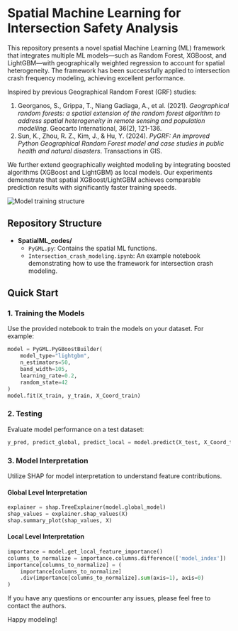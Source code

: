 # Spatial Machine Learning for Intersection Safety Analysis

This repository presents a novel spatial Machine Learning (ML) framework that integrates multiple ML models—such as Random Forest, XGBoost, and LightGBM—with geographically weighted regression to account for spatial heterogeneity. The framework has been successfully applied to intersection crash frequency modeling, achieving excellent performance.

Inspired by previous Geographical Random Forest (GRF) studies:
1. Georganos, S., Grippa, T., Niang Gadiaga, A., et al. (2021). *Geographical random forests: a spatial extension of the random forest algorithm to address spatial heterogeneity in remote sensing and population modelling*. Geocarto International, 36(2), 121-136.
2. Sun, K., Zhou, R. Z., Kim, J., & Hu, Y. (2024). *PyGRF: An improved Python Geographical Random Forest model and case studies in public health and natural disasters*. Transactions in GIS.

We further extend geographically weighted modeling by integrating boosted algorithms (XGBoost and LightGBM) as local models. Our experiments demonstrate that spatial XGBoost/LightGBM achieves comparable prediction results with significantly faster training speeds.

![Model training structure](https://github.com/user-attachments/assets/288bd1fb-e946-4da2-9c41-19f9528ac54c)

## Repository Structure

- **SpatialML_codes/**
  - `PyGML.py`: Contains the spatial ML functions.
  - `Intersection_crash_modeling.ipynb`: An example notebook demonstrating how to use the framework for intersection crash modeling.

## Quick Start

### 1. Training the Models
Use the provided notebook to train the models on your dataset. For example:

```python
model = PyGML.PyGBoostBuilder(
    model_type="lightgbm", 
    n_estimators=50, 
    band_width=105, 
    learning_rate=0.2, 
    random_state=42
) 
model.fit(X_train, y_train, X_Coord_train)
```

### 2. Testing
Evaluate model performance on a test dataset:

```python
y_pred, predict_global, predict_local = model.predict(X_test, X_Coord_test, local_weight=0.11)
```

### 3. Model Interpretation
Utilize SHAP for model interpretation to understand feature contributions.

#### Global Level Interpretation
```python
explainer = shap.TreeExplainer(model.global_model)
shap_values = explainer.shap_values(X) 
shap.summary_plot(shap_values, X)
```

#### Local Level Interpretation
```python
importance = model.get_local_feature_importance()
columns_to_normalize = importance.columns.difference(['model_index'])
importance[columns_to_normalize] = (
    importance[columns_to_normalize]
    .div(importance[columns_to_normalize].sum(axis=1), axis=0)
)
```

If you have any questions or encounter any issues, please feel free to contact the authors.

Happy modeling!
